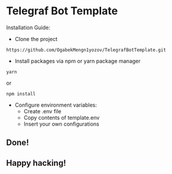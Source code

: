 # Telegraf Bot Template

Installation Guide:

* Clone the project
```shellscript
https://github.com/OgabekMengn1yozov/TelegrafBotTemplate.git
```

* Install packages via npm or yarn package manager
```shellscript
yarn
```
or
```shellscript
npm install
```

* Configure environment variables:
    * Create .env file
    * Copy contents of template.env
    * Insert your own configurations

## Done!
## Happy hacking!